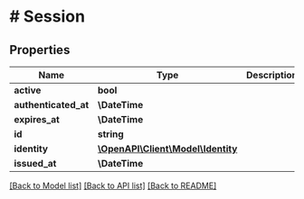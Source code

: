 # # Session

## Properties

Name | Type | Description | Notes
------------ | ------------- | ------------- | -------------
**active** | **bool** |  | [optional]
**authenticated_at** | **\DateTime** |  |
**expires_at** | **\DateTime** |  |
**id** | **string** |  |
**identity** | [**\OpenAPI\Client\Model\Identity**](Identity.md) |  |
**issued_at** | **\DateTime** |  |

[[Back to Model list]](../../README.md#models) [[Back to API list]](../../README.md#endpoints) [[Back to README]](../../README.md)
